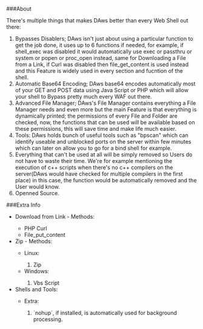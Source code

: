 ###About

There's multiple things that makes DAws better than every Web Shell out there:

1. Bypasses Disablers; DAws isn't just about using a particular function to get the job done, it uses up to 6 functions if needed, for example, if shell_exec was disabled it would automatically use exec or passthru or system or popen or proc_open instead, same for Downloading a File from a Link, if Curl was disabled then file_get_content is used instead and this Feature is widely used in every section and fucntion of the shell.
1. Automatic Base64 Encoding; DAws base64 encodes automatically most of your GET and POST data using Java Script or PHP which will allow your shell to Bypass pretty much every WAF out there.
1. Advanced File Manager; DAws's File Manager contains everything a File Manager needs and even more but the main Feature is that everything is dynamically printed; the permissions of every File and Folder are checked, now, the functions that can be used will be available based on these permissions, this will save time and make life much easier.
1. Tools: DAws holds bunch of useful tools such as "bpscan" which can identify useable and unblocked ports on the server within few minutes which can later on allow you to go for a bind shell for example.
1. Everything that can't be used at all will be simply removed so Users do not have to waste their time. We're for example mentioning the execution of c++ scripts when there's no c++ compilers on the server(DAws would have checked for multiple compilers in the first place) in this case, the function would be automatically removed and the User would know.
1. Openned Source.

###Extra Info
<ul>
		<li>Download from Link - Methods:</li>
		<ul>
			<li>PHP Curl</li>
			<li>File_put_content</li>
		</ul>
		<li>Zip - Methods:</li>
		<ul>
			<li>Linux:</li>	
			<ol>
				<li>Zip</li>
			</ol>
			<li>Windows:</li>
			<ol>
				<li>Vbs Script</li>
			</ol>
		</ul>
		<li>Shells and Tools:</li>
		<ul>
			<li>Extra:</li>
			<ol>
				<li>`nohup`, if installed, is automatically used for background processing.</li>
			</ol>
		</ul>
	</ul>

